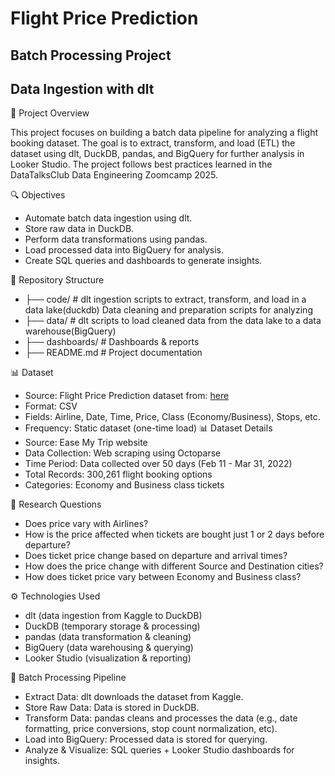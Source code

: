  # Flight Price Prediction

## Batch Processing Project

## Data Ingestion with dlt

📌 Project Overview

This project focuses on building a batch data pipeline for analyzing a flight booking dataset. The goal is to extract, transform, and load (ETL) the dataset using dlt, DuckDB, pandas, and BigQuery for further analysis in Looker Studio. The project follows best practices learned in the DataTalksClub Data Engineering Zoomcamp 2025.

🔍 Objectives 
* Automate batch data ingestion using dlt.
* Store raw data in DuckDB.
* Perform data transformations using pandas.
*  Load processed data into BigQuery for analysis.
*  Create SQL queries and dashboards to generate insights.

📂 Repository Structure
 * ├── code/           # dlt ingestion scripts to extract, transform, and load in a data lake(duckdb)
                      Data cleaning and preparation scripts for analyzing
 * ├── data/         # dlt scripts to load cleaned data from the data lake to a data warehouse(BigQuery)
 * ├── dashboards/          # Dashboards & reports
 * ├── README.md            # Project documentation

📊 Dataset
  * Source: Flight Price Prediction dataset from: [here](https://www.kaggle.com/datasets/shubhambathwal/flight-price-prediction)
  * Format: CSV
  * Fields: Airline, Date, Time, Price, Class (Economy/Business), Stops, etc.
  * Frequency: Static dataset (one-time load)
📊 Dataset Details
 * Source: Ease My Trip website
 * Data Collection: Web scraping using Octoparse
 * Time Period: Data collected over 50 days (Feb 11 - Mar 31, 2022)
 * Total Records: 300,261 flight booking options
 * Categories: Economy and Business class tickets

🔬 Research Questions
  * Does price vary with Airlines?
  * How is the price affected when tickets are bought just 1 or 2 days before departure?
  * Does ticket price change based on departure and arrival times?
  * How does the price change with different Source and Destination cities?
  * How does ticket price vary between Economy and Business class?

⚙️ Technologies Used
  * dlt (data ingestion from Kaggle to DuckDB)
  * DuckDB (temporary storage & processing)
  * pandas (data transformation & cleaning)
  * BigQuery (data warehousing & querying)
  * Looker Studio (visualization & reporting)

🔄 Batch Processing Pipeline
  * Extract Data: dlt downloads the dataset from Kaggle.
  * Store Raw Data: Data is stored in DuckDB.
  * Transform Data: pandas cleans and processes the data (e.g., date formatting, price conversions, stop count normalization, etc).
  * Load into BigQuery: Processed data is stored for querying.
  * Analyze & Visualize: SQL queries + Looker Studio dashboards for insights.
